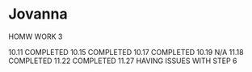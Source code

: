 # Jovanna
HOMW WORK 3 

10.11 COMPLETED 
10.15 COMPLETED
10.17 COMPLETED
10.19 N/A
11.18 COMPLETED
11.22 COMPLETED 
11.27 HAVING ISSUES WITH STEP 6 
